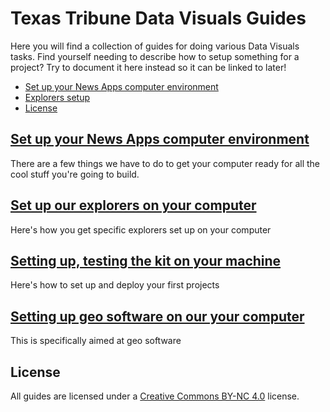 # Texas Tribune Data Visuals Guides

Here you will find a collection of guides for doing various Data Visuals tasks. Find yourself needing to describe how to setup something for a project? Try to document it here instead so it can be linked to later!

<!-- START doctoc generated TOC please keep comment here to allow auto update -->
<!-- DON'T EDIT THIS SECTION, INSTEAD RE-RUN doctoc TO UPDATE -->


- [Set up your News Apps computer environment](#set-up-your-news-apps-computer-environment)
- [Explorers setup](#explorers-setup)
- [License](#license)

<!-- END doctoc generated TOC please keep comment here to allow auto update -->

## [Set up your News Apps computer environment](computer-setup.md)

There are a few things we have to do to get your computer ready for all the cool stuff you're going to build.

## [Set up our explorers on your computer](explorers-setup.md)

Here's how you get specific explorers set up on your computer

## [Setting up, testing the kit on your machine](kit-setup.md)

Here's how to set up and deploy your first projects

## [Setting up geo software on our your computer](geo-setup.md)

This is specifically aimed at geo software

## License

All guides are licensed under a [Creative Commons BY-NC 4.0](http://creativecommons.org/licenses/by-nc/4.0/) license.
